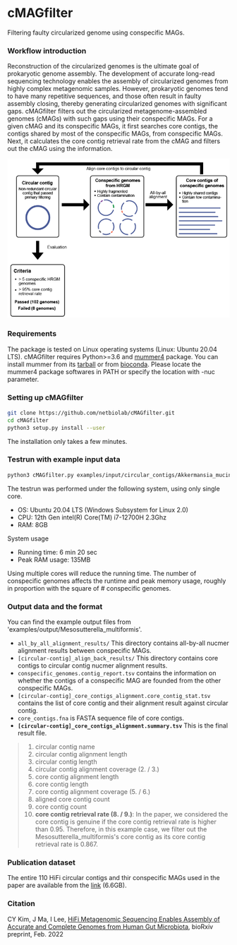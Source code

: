 # cMAGfilter
Filtering faulty circularized genome using conspecific MAGs.

### Workflow introduction
Reconstruction of the circularized genomes is the ultimate goal of prokaryotic genome assembly. The development of accurate long-read sequencing technology enables the assembly of circularized genomes from highly complex metagenomic samples. However, prokaryotic genomes tend to have many repetitive sequences, and those often result in faulty assembly closing, thereby generating circularized genomes with significant gaps. cMAGfilter filters out the circularized metagenome-assembled genomes (cMAGs) with such gaps using their conspecific MAGs. For a given cMAG and its conspecific MAGs, it first searches core contigs, the contigs shared by most of the conspecific MAGs, from conspecific MAGs. Next, it calculates the core contig retrieval rate from the cMAG and filters out the cMAG using the information.

![](images/introductory.png)

### Requirements
The package is tested on Linux operating systems (Linux: Ubuntu 20.04 LTS).
cMAGfilter requires Python>=3.6 and [mummer4](https://mummer4.github.io/) package.
You can install mummer from its [tarball](https://github.com/mummer4/mummer/releases) or from [bioconda](https://bioconda.github.io/recipes/mummer4/README.html?highlight=mummer4#package-package%20&#x27;mummer4&#x27;).
Please locate the mummer4 package softwares in PATH or specify the location with -nuc parameter.

### Setting up cMAGfilter
``` bash
git clone https://github.com/netbiolab/cMAGfilter.git
cd cMAGfilter
python3 setup.py install --user
```
The installation only takes a few minutes.

### Testrun with example input data
``` bash
python3 cMAGfilter.py examples/input/circular_contigs/Akkermansia_muciniphila.fna examples/input/conspecific_MAGs/Akkermansia_muciniphila examples/output/Akkermansia_muciniphila
```

The testrun was performed under the following system, using only single core.
- OS: Ubuntu 20.04 LTS (Windows Subsystem for Linux 2.0)
- CPU: 12th Gen intel(R) Core(TM) i7-12700H 2.3Ghz
- RAM: 8GB

System usage
- Running time: 6 min 20 sec
- Peak RAM usage: 135MB

Using multiple cores will reduce the running time. The number of conspecific genomes affects the runtime and peak memory usage, roughly in proportion with the square of # conspecific genomes.

### Output data and the format
You can find the example output files from 'examples/output/Mesosutterella_multiformis'.
- `all_by_all_alignment_results/`
  This directory contains all-by-all nucmer alignment results between conspecific MAGs.
- `[circular-contig]_align_back_results/`
  This directory contains core contigs to circular contig nucmer alignment results.
- `conspecific_genomes.contig_report.tsv` contains the information on whether the contigs of a conspecific MAG are founded from the other conspecific MAGs.
- `[circular-contig]_core_contigs_alignment.core_contig_stat.tsv` contains the list of core contig and their alignment result against circular contig.
- `core_contigs.fna` is FASTA sequence file of core contigs.
- **`[circular-contig]_core_contigs_alignment.summary.tsv`** This is the final result file.
> 1. circular contig name
> 2. circular contig alignment length
> 3. circular contig length
> 4. circular contig alignment coverage (2. / 3.)
> 5. core contig alignment length
> 6. core contig length
> 7. core contig alignment coverage (5. / 6.)
> 8. aligned core contig count
> 9. core contig count
> 10. **core contig retrieval rate (8. / 9.)**: In the paper, we considered the core contig is genuine if the core contig retrieval rate is higher than 0.95. Therefore, in this example case, we filter out the Mesosutterella_multiformis's core contig as its core contig retrieval rate is 0.867.


### Publication dataset
The entire 110 HiFi circular contigs and thir conspecific MAGs used in the paper are available from the [link](http://netbiolab.org/wiki/pubfiles/HiFi_publication_dataset.tar.gz) (6.6GB).

### Citation
CY Kim, J Ma, I Lee, [HiFi Metagenomic Sequencing Enables Assembly of Accurate and Complete Genomes from Human Gut Microbiota](https://www.biorxiv.org/content/10.1101/2022.02.09.479829v1), bioRxiv preprint, Feb. 2022
